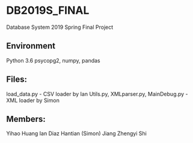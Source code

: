 # DB2019S_FINAL 
Database System 2019 Spring Final Project 

## Environment 
Python 3.6 
psycopg2, numpy, pandas 

## Files:
load_data.py - CSV loader by Ian 
Utils.py, XMLparser.py, MainDebug.py - XML loader by Simon

## Members:
Yihao Huang 
Ian Diaz 
Hantian (Simon) Jiang 
Zhengyi Shi 
